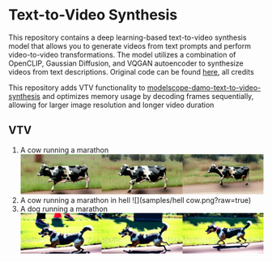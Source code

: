 # Text-to-Video Synthesis

This repository contains a deep learning-based text-to-video synthesis model that allows you to generate videos from text prompts and perform video-to-video transformations. The model utilizes a combination of OpenCLIP, Gaussian Diffusion, and VQGAN autoencoder to synthesize videos from text descriptions. Original code can be found [here](https://huggingface.co/damo-vilab/modelscope-damo-text-to-video-synthesis), all credits 


This repository adds VTV functionality to [modelscope-damo-text-to-video-synthesis](https://huggingface.co/damo-vilab/modelscope-damo-text-to-video-synthesis) and optimizes memory usage by decoding frames sequentially,
allowing for larger image resolution and longer video duration

## VTV

1. A cow running a marathon
![](samples/cow.png?raw=true)
2. A cow running a marathon in hell
![](samples/hell cow.png?raw=true)
3. A dog running a marathon
![](samples/dog.png?raw=true)

